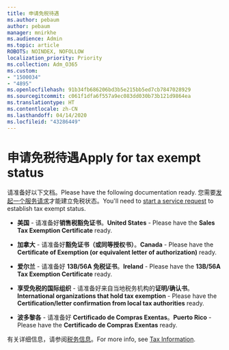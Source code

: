 ```yaml
---
title: 申请免税待遇
ms.author: pebaum
author: pebaum
manager: mnirkhe
ms.audience: Admin
ms.topic: article
ROBOTS: NOINDEX, NOFOLLOW
localization_priority: Priority
ms.collection: Adm_O365
ms.custom:
- "1500034"
- "4895"
ms.openlocfilehash: 91b34fb686206bd3b5e215bb5ed7cb7847028929
ms.sourcegitcommit: c061f1dfa6f557a9ec083dd030b73b121d9864ea
ms.translationtype: HT
ms.contentlocale: zh-CN
ms.lasthandoff: 04/14/2020
ms.locfileid: "43286449"
---
```

# <a name="apply-for-tax-exempt-status"></a><span data-ttu-id="16392-102">申请免税待遇</span><span class="sxs-lookup"><span data-stu-id="16392-102">Apply for tax exempt status</span></span>

<span data-ttu-id="16392-103">请准备好以下文档。</span><span class="sxs-lookup"><span data-stu-id="16392-103">Please have the following documentation ready.</span></span> <span data-ttu-id="16392-104">您需要[发起一个服务请求](https://docs.microsoft.com/office365/admin/contact-support-for-business-products)才能建立免税状态。</span><span class="sxs-lookup"><span data-stu-id="16392-104">You'll need to [start a service request](https://docs.microsoft.com/office365/admin/contact-support-for-business-products) to establish tax exempt status.</span></span>

- <span data-ttu-id="16392-105">**美国** - 请准备好**销售税豁免证书**。</span><span class="sxs-lookup"><span data-stu-id="16392-105">**United States** - Please have the **Sales Tax Exemption Certificate** ready.</span></span>

- <span data-ttu-id="16392-106">**加拿大** - 请准备好**豁免证书（或同等授权书）**。</span><span class="sxs-lookup"><span data-stu-id="16392-106">**Canada** - Please have the **Certificate of Exemption (or equivalent letter of authorization)** ready.</span></span>

- <span data-ttu-id="16392-107">**爱尔兰** - 请准备好 **13B/56A 免税证书**。</span><span class="sxs-lookup"><span data-stu-id="16392-107">**Ireland** - Please have the **13B/56A Tax Exemption Certificate** ready.</span></span>

- <span data-ttu-id="16392-108">**享受免税的国际组织** - 请准备好来自当地税务机构的**证明/确认书**。</span><span class="sxs-lookup"><span data-stu-id="16392-108">**International organizations that hold tax exemption** - Please have the **Certification/letter confirmation from local tax authorities** ready.</span></span>

- <span data-ttu-id="16392-109">**波多黎各** - 请准备好 **Certificado de Compras Exentas**。</span><span class="sxs-lookup"><span data-stu-id="16392-109">**Puerto Rico** - Please have the **Certificado de Compras Exentas** ready.</span></span>

<span data-ttu-id="16392-110">有关详细信息，请参阅[税务信息](https://docs.microsoft.com/microsoft-365/commerce/billing-and-payments/tax-information?view=o365-worldwide)。</span><span class="sxs-lookup"><span data-stu-id="16392-110">For more info, see [Tax Information](https://docs.microsoft.com/microsoft-365/commerce/billing-and-payments/tax-information?view=o365-worldwide).</span></span>
